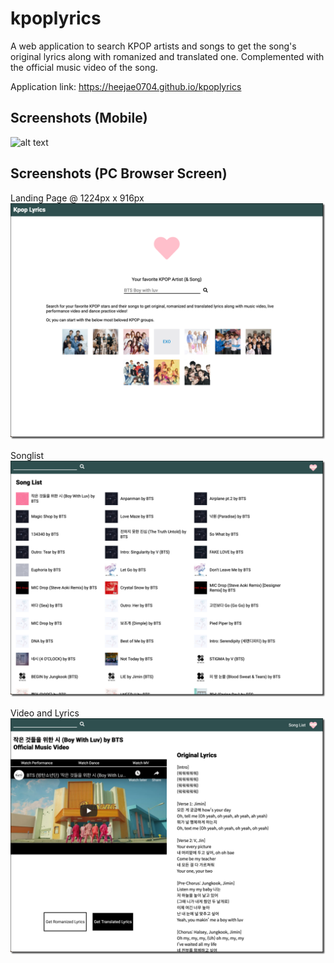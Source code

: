 # kpoplyrics

A web application to search KPOP artists and songs to get the song's original lyrics along with romanized and translated one. Complemented with the official music video of the song.

Application link: https://heejae0704.github.io/kpoplyrics

## Screenshots (Mobile)

![alt text](https://github.com/Heejae0704/kpoplyrics/blob/master/img/screenshots/06_mobile_all.png "Mobile Views")

## Screenshots (PC Browser Screen)

Landing Page @ 1224px x 916px
![alt text](https://github.com/Heejae0704/kpoplyrics/blob/master/img/screenshots/01_landing_large.png "Landing Page @ 1224px x 916px")

Songlist
![alt text](https://github.com/Heejae0704/kpoplyrics/blob/master/img/screenshots/02_songlist_large.png "Landing Page @ 1224px x 916px")

Video and Lyrics
![alt text](https://github.com/Heejae0704/kpoplyrics/blob/master/img/screenshots/03_content_large.png "Landing Page @ 1224px x 916px")
